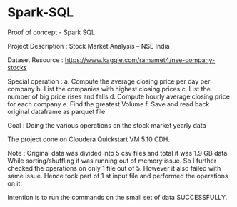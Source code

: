# Spark-SQL

Proof of concept - Spark SQL

Project Description : Stock Market Analysis – NSE India

Dataset Resource : https://www.kaggle.com/ramamet4/nse-company-stocks

Special operation :
              a. Compute the average closing price per day per company
              b. List the companies with highest closing prices
              c. List the number of big price rises and falls
              d. Compute hourly average closing price for each company
              e. Find the greatest Volume
              f. Save and read back original dataframe as parquet file
              
              
Goal : Doing the various operations on the stock market yearly data

The project done on Cloudera Quickstart VM 5.10 CDH.

Note : Original data was divided into 5 csv files and total it was 1.9 GB data.  While sorting/shuffling it was running out of memory issue.  So I further checked the operations on only 1 file out of 5.  However it also failed with same issue.  Hence took part of 1 st input file and performed the operations on it.

Intention is to run the commands on the small set of data SUCCESSFULLY.
